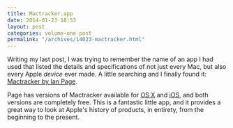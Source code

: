 ```yaml
---
title: Mactracker.app
date: 2014-01-23 18:53
layout: post
categories: volume-one post
permalink: "/archives/14023-mactracker.html"
---
```



Writing my last post, I was trying to remember the name of an app I had used that listed the details and specifications of not just every Mac, but also every Apple _device_ ever made. A little searching and I finally found it: [Mactracker by Ian Page](http://mactracker.ca). 

Page has versions of Mactracker available for [OS X](https://itunes.apple.com/app/mactracker/id430255202?mt=12) and [iOS](http://itunes.apple.com/app/mactracker/id311421597?mt=8), and both versions are completely free. This is a fantastic little app, and it provides a great way to look at Apple's history of products, in entirety, from the beginning to the present. 
